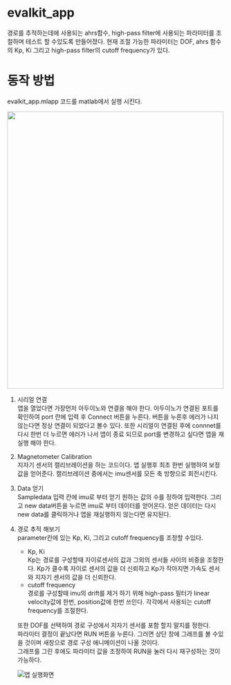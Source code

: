 # evalkit_app
경로를 추적하는데에 사용되는 ahrs함수, high-pass filter에 사용되는 파라미터를 조절하며 테스트 할 수있도록 만들어졌다. 현재 조절 가능한 파라미터는 DOF, ahrs 함수의 Kp, Ki 그리고 high-pass filter의 cutoff frequency가 있다.  

# 동작 방법
evalkit_app.mlapp 코드를 matlab에서 실행 시킨다.

<img src ="https://user-images.githubusercontent.com/38479511/182533954-8793f005-1a00-4ba3-98de-41e3ab5957b5.png" width ="500" height="640"/>

1. 시리얼 연결  
앱을 열었다면 가장먼저 아두이노와 연결을 해야 한다. 아두이노가 연결된 포트를 확인하여 port 란에 입력 후 Connect 버튼을 누른다. 버튼을 누른후 에러가 나지 않는다면 정상 연결이 되었다고 볼수 있다. 또한 시리얼이 연결된 후에 connnet를 다시 한번 더 누르면 에러가 나서 앱이 종료 되므로 port를 변경하고 싶다면 앱을 재실행 해야 한다.

2. Magnetometer Calibration  
지자기 센서의 캘리브레이션을 하는 코드이다. 앱 실행후 최초 한번 실행하여 보정값을 얻어준다. 캘리브레이션 중에서는 imu센서를 모든 축 방향으로 회전시킨다.  

3. Data 얻기  
Sampledata 입력 칸에 imu로 부터 얻기 원하는 값의 수를 정하여 입력한다. 그리고 new data버튼을 누르면 imu로 부터 데이터를 얻어온다. 얻은 데이터는 다시 new data를 클릭하거나 앱을 재실행하지 않는다면 유지된다.

4. 경로 추적 해보기  
parameter칸에 있는 Kp, Ki, 그리고 cutoff frequency를 조정할 수있다.

    + Kp, Ki  
    Kp는 경로를 구성할때 자이로센서의 값과 그외의 센서들 사이의 비중을 조절한다. Kp가 클수록 자이로 센서의 값을 더 신뢰하고 Kp가 작아지면 가속도 센서와 지자기 센서의 값을 더 신뢰한다.  
    + cutoff frequency  
    경로를 구성할때 imu의 drift를 제거 하기 위해 high-pass 필터가 linear velocity값에 한번, position값에 한번 쓰인다. 각각에서 사용되는 cutoff frequency를 조절한다.

    또한 DOF를 선택하여 경로 구성에서 지자기 센서를 포함 할지 말지를 정한다.  
    파라미터 결정이 끝났다면 RUN 버튼을 누른다. 그러면 상단 창에 그래프를 볼 수있을 것이며 새창으로 경로 구성 애니메이션이 나올 것이다.  
    그래프를 그린 후에도 파라미터 값을 조정하여 RUN을 눌러 다시 재구성하는 것이 가능하다.

    ![앱 실행화면](https://user-images.githubusercontent.com/38479511/182533959-1a26c8ec-b1da-4f42-bb86-2f27910e84be.png)
